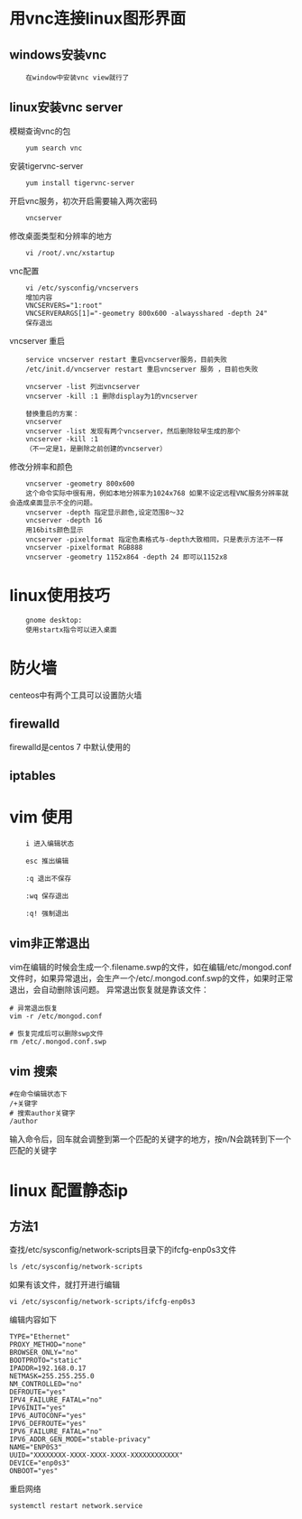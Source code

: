 # 用vnc连接linux图形界面
## windows安装vnc

        在window中安装vnc view就行了
## linux安装vnc server
模糊查询vnc的包

        yum search vnc 

安装tigervnc-server

        yum install tigervnc-server 

开启vnc服务，初次开启需要输入两次密码

        vncserver

修改桌面类型和分辨率的地方

        vi /root/.vnc/xstartup 
vnc配置

        vi /etc/sysconfig/vncservers
        增加内容
        VNCSERVERS="1:root"
        VNCSERVERARGS[1]="-geometry 800x600 -alwaysshared -depth 24"
        保存退出
vncserver 重启

        service vncserver restart 重启vncserver服务，目前失败
        /etc/init.d/vncserver restart 重启vncserver 服务 ，目前也失败

        vncserver -list 列出vncserver
        vncserver -kill :1 删除display为1的vncserver

        替换重启的方案：
        vncserver 
        vncserver -list 发现有两个vncserver，然后删除较早生成的那个
        vncserver -kill :1
        （不一定是1，是删除之前创建的vncserver）

修改分辨率和颜色

        vncserver -geometry 800x600
        这个命令实际中很有用，例如本地分辨率为1024x768 如果不设定远程VNC服务分辨率就会造成桌面显示不全的问题。
        vncserver -depth 指定显示颜色,设定范围8～32
        vncserver -depth 16
        用16bits颜色显示
        vncserver -pixelformat 指定色素格式与-depth大致相同，只是表示方法不一样
        vncserver -pixelformat RGB888
        vncserver -geometry 1152x864 -depth 24 即可以1152x8




# linux使用技巧
        gnome desktop:
        使用startx指令可以进入桌面
# 防火墙
centeos中有两个工具可以设置防火墙
## firewalld 
firewalld是centos 7 中默认使用的
## iptables


# vim 使用

        i 进入编辑状态

        esc 推出编辑

        :q 退出不保存

        :wq 保存退出

        :q! 强制退出
## vim非正常退出
vim在编辑的时候会生成一个.filename.swp的文件，如在编辑/etc/mongod.conf文件时，如果异常退出，会生产一个/etc/.mongod.conf.swp的文件，如果时正常退出，会自动删除该问题。
异常退出恢复就是靠该文件：
```vim shell
# 异常退出恢复
vim -r /etc/mongod.conf

# 恢复完成后可以删除swp文件
rm /etc/.mongod.conf.swp
```

## vim 搜索

```vim
#在命令编辑状态下
/+关键字
# 搜索author关键字
/author
```
输入命令后，回车就会调整到第一个匹配的关键字的地方，按n/N会跳转到下一个匹配的关键字


# linux 配置静态ip
## 方法1
查找/etc/sysconfig/network-scripts目录下的ifcfg-enp0s3文件
````vim shell
ls /etc/sysconfig/network-scripts
````
如果有该文件，就打开进行编辑
```vim shell
vi /etc/sysconfig/network-scripts/ifcfg-enp0s3
```
编辑内容如下
```vim shell
TYPE="Ethernet"
PROXY_METHOD="none"
BROWSER_ONLY="no"
BOOTPROTO="static"
IPADDR=192.168.0.17
NETMASK=255.255.255.0
NM_CONTROLLED="no"
DEFROUTE="yes"
IPV4_FAILURE_FATAL="no"
IPV6INIT="yes"
IPV6_AUTOCONF="yes"
IPV6_DEFROUTE="yes"
IPV6_FAILURE_FATAL="no"
IPV6_ADDR_GEN_MODE="stable-privacy"
NAME="ENP0S3"
UUID="XXXXXXXX-XXXX-XXXX-XXXX-XXXXXXXXXXXX"
DEVICE="enp0s3"
ONBOOT="yes"
```

重启网络
```vim shell
systemctl restart network.service
```


